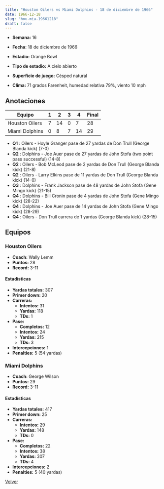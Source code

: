 ```yaml
---
title: "Houston Oilers vs Miami Dolphins - 18 de diciembre de 1966"
date: 1966-12-18
slug: "hou-mia-19661218"
draft: false
---
```


* **Semana:** 16
* **Fecha:** 18 de diciembre de 1966

* **Estadio:** Orange Bowl
* **Tipo de estadio:** A cielo abierto
* **Superficie de juego:** Césped natural
* **Clima:** 71 grados Farenheit, humedad relativa 79%, viento 10 mph





## Anotaciones
| Equipo | 1 | 2 | 3 | 4 | Final |
|--------|---|---|---|---|-------|
| Houston Oilers  | 7 | 14 | 0 | 7  | 28 |
| Miami Dolphins  | 0 | 8 | 7 | 14  | 29 |
* **Q1** : Oilers - Hoyle Granger pase de 27 yardas de Don Trull (George Blanda kick) (7-0)
* **Q2** : Dolphins - Joe Auer pase de 27 yardas de John Stofa (two point pass successful) (14-8)
* **Q2** : Oilers - Bob McLeod pase de 2 yardas de Don Trull (George Blanda kick) (21-8)
* **Q2** : Oilers - Larry Elkins pase de 11 yardas de Don Trull (George Blanda kick) (14-0)
* **Q3** : Dolphins - Frank Jackson pase de 48 yardas de John Stofa (Gene Mingo kick) (21-15)
* **Q4** : Dolphins - Bill Cronin pase de 4 yardas de John Stofa (Gene Mingo kick) (28-22)
* **Q4** : Dolphins - Joe Auer pase de 14 yardas de John Stofa (Gene Mingo kick) (28-29)
* **Q4** : Oilers - Don Trull carrera de 1 yardas (George Blanda kick) (28-15)


## Equipos


### Houston Oilers
* **Coach:** Wally Lemm
* **Puntos:** 28
* **Record:** 3-11
#### Estadísticas
* **Yardas totales:** 307
* **Primer down:** 20
* **Carreras:**
  * **Intentos:** 31
  * **Yardas:** 118
  * **TDs:** 1
* **Pase:**
  * **Completos:** 12
  * **Intentos:** 24
  * **Yardas:** 215
  * **TDs:** 3
* **Intercepciones:** 1
* **Penalties:** 5 (54 yardas)

### Miami Dolphins
* **Coach:** George Wilson
* **Puntos:** 29
* **Record:** 3-11
#### Estadísticas
* **Yardas totales:** 417
* **Primer down:** 25
* **Carreras:**
  * **Intentos:** 29
  * **Yardas:** 148
  * **TDs:** 0
* **Pase:**
  * **Completos:** 22
  * **Intentos:** 38
  * **Yardas:** 307
  * **TDs:** 4
* **Intercepciones:** 2
* **Penalties:** 5 (40 yardas)


[Volver](/historia/1966)
